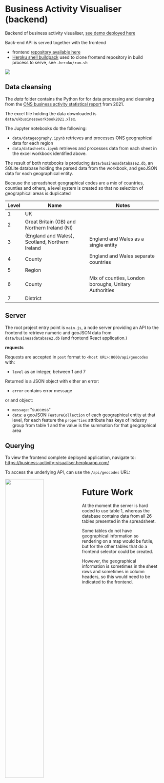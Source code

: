 # Business Activity Visualiser (backend)

Backend of business activity visualiser, [see demo deployed here](https://business-activity-visualiser.herokuapp.com/)

Back-end API is served together with the frontend 

- frontend [repository available here](https://github.com/syedtaqi95/business-activity-frontend)
- [Heroku shell buildpack](https://github.com/niteoweb/heroku-buildpack-shell) used to clone frontend repository in build process to serve, see `.heroku/run.sh`

<img src="https://i.imgur.com/OUafG0I.png"/>



## Data cleansing

The *data* folder contains the Python for for data processing and cleansing from the [ONS business activity statistical report](https://www.ons.gov.uk/businessindustryandtrade/business/activitysizeandlocation/datasets/ukbusinessactivitysizeandlocation) from 2021.

The excel file holding the data downloaded is `data/ukbusinessworkbook2021.xlsx`.

The Jupyter notebooks do the following:

- `data/datageography.ipynb` retrieves and processes ONS geographical data for each region
-  `data/datasheets.ipynb` retrieves and processes data from each sheet in the excel workbook identified above.

The result of both notebooks is producing `data/businessdatabase2.db`, an SQLite database holding the parsed data from the workbook, and geoJSON data for each geographical entity.

Because the spreadsheet geographical codes are a mix of countries, counties and others, a level system is created so that no selection of geographical areas is duplicated

| Level | Name                                            | Notes                                                 |
| ----- | ----------------------------------------------- | ----------------------------------------------------- |
| 1     | UK                                              |                                                       |
| 2     | Great Britain (GB) and Northern Ireland (NI)    |                                                       |
| 3     | (England and Wales), Scotland, Northern Ireland | England and Wales as a single entity                  |
| 4     | County                                          | England and Wales separate countries                  |
| 5     | Region                                          |                                                       |
| 6     | County                                          | Mix of counties, London boroughs, Unitary Authorities |
| 7     | District                                        |                                                       |

## Server

The root project entry point is `main.js`, a node server providing an API to the frontend to retrieve numeric and geoJSON data from `data/businessdatabase2.db` (and frontend React application.)

**requests**

Requests are accepted in `post`  format to `<host URL>:8000/api/geocodes` with:

- `level` as an integer, between 1 and 7

Returned is a JSON object with either an error:

- `error` contains error message

or and object: 

- `message`: "success"
- `data`: a geoJSON `FeatureCollection` of each geographical entity at that level, for each feature the `properties` attribute has keys of industry group from table 1 and the value is the summation for that geographical area

## Querying

To view the frontend complete deployed application, navigate to: https://business-activity-visualiser.herokuapp.com/

To access the underlying API, can use the `/api/geocodes` URL:

<img src="https://i.imgur.com/fM1JSRR.png" style="height:50%;width:50%;float:left"/>

# Future Work

At the moment the server is hard coded to use table 1, whereas the database contains data from all 26 tables presented in the spreadsheet. 

Some tables do not have geographical information so rendering on a map would be futile, but for the other tables that do a frontend selector could be created.

However, the geographical information is sometimes in the sheet rows and sometimes in column headers, so this would need to be indicated to the frontend.